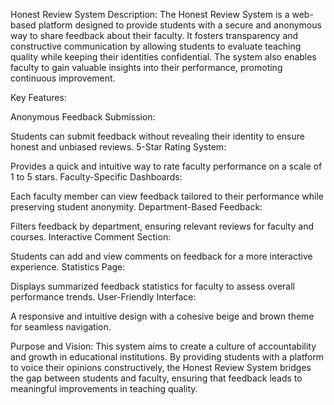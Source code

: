 Honest Review System
Description:
The Honest Review System is a web-based platform designed to provide students with a secure and anonymous way to share feedback about their faculty. It fosters transparency and constructive communication by allowing students to evaluate teaching quality while keeping their identities confidential. The system also enables faculty to gain valuable insights into their performance, promoting continuous improvement.

Key Features:

Anonymous Feedback Submission:

Students can submit feedback without revealing their identity to ensure honest and unbiased reviews.
5-Star Rating System:

Provides a quick and intuitive way to rate faculty performance on a scale of 1 to 5 stars.
Faculty-Specific Dashboards:

Each faculty member can view feedback tailored to their performance while preserving student anonymity.
Department-Based Feedback:

Filters feedback by department, ensuring relevant reviews for faculty and courses.
Interactive Comment Section:

Students can add and view comments on feedback for a more interactive experience.
Statistics Page:

Displays summarized feedback statistics for faculty to assess overall performance trends.
User-Friendly Interface:

A responsive and intuitive design with a cohesive beige and brown theme for seamless navigation.



Purpose and Vision:
This system aims to create a culture of accountability and growth in educational institutions. By providing students with a platform to voice their opinions constructively, the Honest Review System bridges the gap between students and faculty, ensuring that feedback leads to meaningful improvements in teaching quality.

